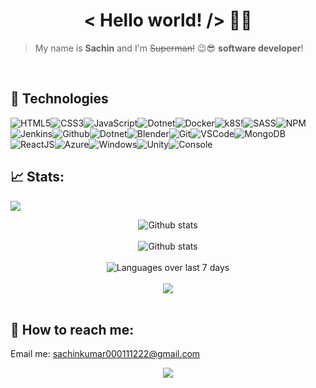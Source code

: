 <h1 align='center'>< Hello world! /> 🤘🏻</h1>

> My name is **Sachin** and I'm <s>Superman!</s> 😉😎 **software developer**!

<div align='center'>
<!-- <img
  src="https://cr-ss-service.azurewebsites.net/api/ScreenShot?widget=summary&username=abhinavk454&badges=4&show-avatar=true&style=--header-bg-color:%23000;--border-radius:10px;--width:200px"
/> -->
</div>
<br />


## 🔧 Technologies

![HTML5](https://img.icons8.com/color/30/html-5.png)![CSS3](https://img.icons8.com/color/30/css3.png)![JavaScript](https://img.icons8.com/color/30/javascript.png)![Dotnet](https://img.icons8.com/color/30/dotnet.png)![Docker](https://img.icons8.com/color/30/docker.png)![k8S](https://img.icons8.com/color/30/kubernetes.png)!![SASS](https://img.icons8.com/color/30/sass.png)![NPM](https://img.icons8.com/color/30/npm.png)![Jenkins](https://img.icons8.com/color/30/jenkins.png)![Github](https://img.icons8.com/material-outlined/30/github.png)![Dotnet](https://img.icons8.com/color/30/c-sharp-logo.png)![Blender](https://img.icons8.com/color/30/blender-3d.png)![Git](https://img.icons8.com/color/30/git.png)![VSCode](https://img.icons8.com/color/30/visual-studio-code-2019.png)![MongoDB](https://img.icons8.com/color/30/mongodb.png)![ReactJS](https://img.icons8.com/color/30/react-native.png)![Azure](https://img.icons8.com/color/30/azure-1.png)![Windows](https://img.icons8.com/color/30/windows-10.png)![Unity](https://img.icons8.com/color/30/unity.png)![Console](https://img.icons8.com/color/30/console.png)

## 📈 Stats:



![](https://komarev.com/ghpvc/?username=meinhunsachin&color=dc143c)

<div align='center'>
    <img src='https://github-readme-stats.vercel.app/api?username=meinhunsachin&show_icons=true&count_private=true&hide_border=true' alt='Github stats' align='center' />
</div>
<br />

<div align='center'>
    <img src='https://github-readme-streak-stats.herokuapp.com/?user=meinhunsachin' alt='Github stats' align='center' />
</div>

<br />

<div align='center'>
    <img src='https://github-readme-stats.vercel.app/api/wakatime?username=meinhunsachin&layout=compact' alt='Languages over last 7 days ' align='center' />
</div>
<br />

<!-- <img align="center" src="https://github-readme-stats.vercel.app/api?username=meinhunsachin&show_icons=true&theme=dracula" /> -->

<div align='center'>
    <img align="center" src="https://github-readme-stats.vercel.app/api/top-langs/?username=meinhunsachin&layout=compact" />
</div>
<br/>
<div align='center'>
    </div>
    
<!-- ![Metrics](https://github.com/meinhunsachin/abhinavk454/blob/master/github-metrics.svg) -->

## 🔎 How to reach me:

<p>Email me: <a href='mailto:sachinkumar000111222@gmail.com'>sachinkumar000111222@gmail.com</a></p>
<p align="center">
  <img src="https://capsule-render.vercel.app/api?type=waving&color=gradient&height=110&section=footer&animation=twinkling"/>
</p>
